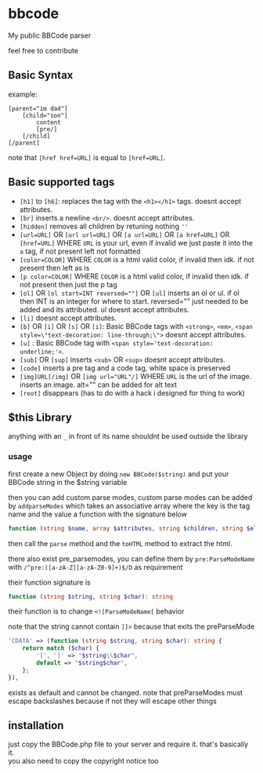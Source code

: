 # bbcode

My public BBCode parser

feel free to contribute

## Basic Syntax

example:

```bbcode
[parent="im dad"]
    [child="son"]
        content
        [pre/]
    [/child]
[/parent]
```

note that `[href href=URL]` is equal to `[href=URL]`.

## Basic supported tags

- `[h1]` to `[h6]`: replaces the tag with the `<h1></h1>` tags. doesnt accept attributes.
- `[br]` inserts a newline `<br/>`. doesnt accept attributes.
- `[hidden]` removes all children by retuning nothing `''`
- `[url=URL]` OR `[url url=URL]` OR `[a url=URL]` OR `[a href=URL]` OR `[href=URL]` WHERE `URL` is your url, even if
  invalid we just paste it into the `a` tag, if not present left not formatted
- `[color=COLOR]` WHERE `COLOR` is a html valid color, if invalid then idk. if not present then left as is
- `[p color=COLOR]` WHERE `COLOR` is a html valid color, if invalid then idk. if not present then just the p tag
- `[ol]` OR `[ol start=INT reversed=""]` OR `[ul]` inserts an ol or ul. if ol then INT is an integer for where to start.
  reversed="" just needed to be added and its attributed. ul doesnt accept attributes.
- `[li]` doesnt accept attributes.
- `[b]` OR `[i]` OR `[s]` OR `[i]`: Basic BBCode tags
  with `<strong>`, `<em>`, `<span style=\"text-decoration: line-through;\">` doesnt accept attributes.
- `[u]` : Basic BBCode tag with `<span style='text-decoration: underline;'>`.
- `[sub]` OR `[sup]` inserts `<sub>` OR `<sup>` doesnt accept attributes.
- `[code]` inserts a pre tag and a code tag, white space is preserved
- `[img]URL[/img]` OR `[img url="URL"/]` WHERE `URL` is the url of the image. inserts an image. alt="" can be added for
  alt text
- `[root]` disappears (has to do with a hack i designed for thing to work)

## $this Library

anything with an `_` in front of its name shouldnt be used outside the library

### usage

first create a new Object by doing `new BBCode($string)` and put your BBCode string in the $string variable

then you can add custom parse modes, custom parse modes can be added by `addparseModes` which takes an associative array
where the key is the tag name and the value a function with the signature below

```php
function (string $name, array $attributes, string $children, string $else): string
```

then call the `parse` method and the `toHTML` method to extract the html.

there also exist pre_parsemodes, you can define them by `pre:ParseModeName` with `/^pre:([a-zA-Z][a-zA-Z0-9]+)$/D` as
requirement

their function signature is

```php
function (string $string, string $char): string
```

their function is to change `<![ParseModeName[` behavior

note that the string cannot contain `]]>` because that exits the preParseMode

```php
'CDATA' => (function (string $string, string $char): string {
    return match ($char) {
        '[', ']' => "$string\\$char",
        default => "$string$char",
    };
}),
```

exists as default and cannot be changed. note that preParseModes must escape backslashes because if not they will escape other things

## installation

just copy the BBCode.php file to your server and require it. that's basically it.  
you also need to copy the copyright notice too